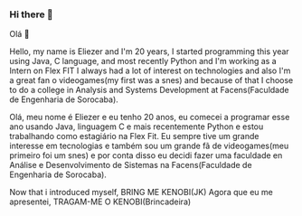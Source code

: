 ### Hi there 👋
Olá 👋


Hello, my name is Eliezer and I'm 20 years, I started programming this year using Java, C language, and most recently Python and I'm working as a Intern on Flex FIT
I always had a lot of interest on technologies and also I'm a great fan o videogames(my first was a snes) and because of that I choose to do a college in Analysis and Systems Development at Facens(Faculdade de Engenharia de Sorocaba).


Olá, meu nome é Eliezer e eu tenho 20 anos, eu comecei a programar esse ano usando Java, linguagem C e mais recentemente Python e estou trabalhando como estagiário na Flex Fit.
Eu sempre tive um grande interesse em tecnologias e também sou um grande fã de videogames(meu primeiro foi um snes) e por conta disso eu decidi fazer uma faculdade en Análise e Desenvolvimento de Sistemas na Facens(Faculdade de Engenharia de Sorocaba).

Now that i introduced myself, BRING ME KENOBI(JK)
Agora que eu me apresentei, TRAGAM-ME O KENOBI(Brincadeira)
